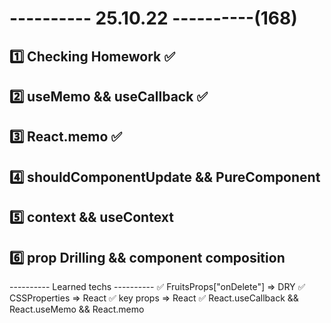 # ---------- 25.10.22 ----------(168)

## 1️⃣ Checking Homework ✅

## 2️⃣ useMemo && useCallback ✅

## 3️⃣ React.memo ✅

## 4️⃣ shouldComponentUpdate && PureComponent

## 5️⃣ context && useContext

## 6️⃣ prop Drilling && component composition

---------- Learned techs ----------
✅ FruitsProps["onDelete"] => DRY
✅ CSSProperties => React
✅ key props => React
✅ React.useCallback && React.useMemo && React.memo
